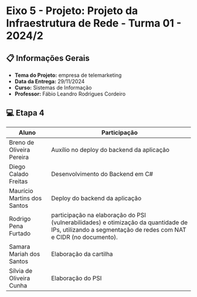 # Eixo 5 - Projeto: Projeto da Infraestrutura de Rede - Turma 01 - 2024/2

## 📋 Informações Gerais 

- **Tema do Projeto:** empresa de telemarketing
- **Data da Entrega:** 29/11/2024
- **Curso:** Sistemas de Informação
- **Professor:** Fábio Leandro Rodrigues Cordeiro

## 💻 Etapa 4

| Aluno                | Participação                             |
|----------------------|-----------------------------------------|
| Breno de Oliveira Pereira    | Auxílio no deploy do backend da aplicação             |
| Diego Calado Freitas    | Desenvolvimento do Backend em C#           |
| Maurício Martins dos Santos    | Deploy do backend da aplicação            |
| Rodrigo Pena Furtado    | participação na elaboração do PSI (vulnerabilidades) e otimização da quantidade de IPs, utilizando a segmentação de redes com NAT e CIDR (no documento). | 
| Samara Mariah dos Santos    | Elaboração da cartilha              |
| Sílvia de Oliveira Cunha    | Elaboração do PSI            |








